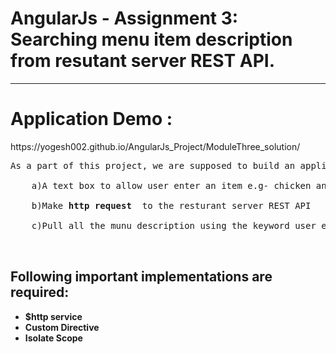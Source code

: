 # AngularJs - Assignment 3: Searching menu item description from resutant server REST API.
<hr>
<h1>Application Demo : </h1>
https://yogesh002.github.io/AngularJs_Project/ModuleThree_solution/

<pre>
As a part of this project, we are supposed to build an application that contains:

    <bold>a)</bold>A text box to allow user enter an item e.g- chicken and a button to search<br>
    <bold>b)</bold>Make <strong>http request </strong> to the resturant server REST API <br>
    <bold>c)</bold>Pull all the munu description using the keyword user entered. <br>

</pre>

<h2>Following important implementations are required:</h2>
<ul>
	<li><strong>$http service</strong>
	<li><strong>Custom Directive</strong></li>
	<li><strong>Isolate Scope</strong></li>
</ul>